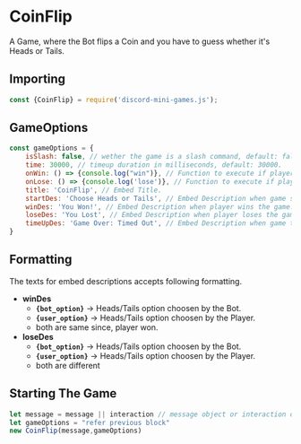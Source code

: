 # CoinFlip
A Game, where the Bot flips a Coin and you have to guess whether it's Heads or Tails.

## Importing
```js
const {CoinFlip} = require('discord-mini-games.js');
```
## GameOptions
```js
const gameOptions = {
    isSlash: false, // wether the game is a slash command, default: false.
    time: 30000, // timeup duration in milliseconds, default: 30000.
    onWin: () => {console.log("win")}, // Function to execute if player wins the game.
    onLose: () => {console.log('lose')}, // Function to execute if player loses the game.
    title: 'CoinFlip', // Embed Title.
    startDes: 'Choose Heads or Tails', // Embed Description when game starts.
    winDes: 'You Won!', // Embed Description when player wins the game.
    loseDes: 'You Lost', // Embed Description when player loses the game.
    timeUpDes: 'Game Over: Timed Out', // Embed Description when game times out.
}
```
## Formatting
The texts for embed descriptions accepts following formatting.
- **winDes**
  - **`{bot_option}`** -> Heads/Tails option choosen by the Bot.
  - **`{user_option}`** -> Heads/Tails option choosen by the Player.
  - both are same since, player won.
- **loseDes**
  - **`{bot_option}`** -> Heads/Tails option choosen by the Bot.
  - **`{user_option}`** -> Heads/Tails option choosen by the Player.
  - both are different

## Starting The Game
```js
let message = message || interaction // message object or interaction object
let gameOptions = "refer previous block"
new CoinFlip(message,gameOptions)
```